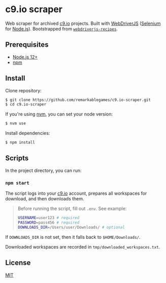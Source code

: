 # c9.io scraper

Web scraper for archived [c9.io](https://c9.io/login) projects. Built with [WebDriverJS](https://github.com/SeleniumHQ/selenium/wiki/WebDriverJs) ([Selenium](https://www.selenium.dev/) for [Node.js](https://nodejs.org/)). Bootstrapped from [`webdriverjs-recipes`](https://github.com/remarkablemark/webdriverjs-recipes).

## Prerequisites

- [Node.js 12+](https://nodejs.org/en/download/)
- [npm](https://www.npmjs.com/get-npm)

## Install

Clone repository:

```sh
$ git clone https://github.com/remarkablegames/c9.io-scraper.git
$ cd c9.io-scraper
```

If you're using [nvm](https://github.com/nvm-sh/nvm), you can set your node version:

```sh
$ nvm use
```

Install dependencies:

```sh
$ npm install
```

## Scripts

In the project directory, you can run:

### `npm start`

The script logs into your [c9.io](https://c9.io/login) account, prepares all workspaces for download, and then downloads them.

> Before running the script, fill out `.env`. See example:
>
> ```sh
> USERNAME=user123 # required
> PASSWORD=pass456 # required
> DOWNLOADS_DIR=/Users/user/Downloads/ # optional
> ```

If `DOWNLOADS_DIR` is not set, then it falls back to `$HOME/Downloads/`.

Downloaded workspaces are recorded in `tmp/downloaded_workspaces.txt`.

## License

[MIT](LICENSE)
